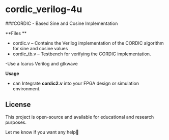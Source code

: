 # cordic_verilog-4u

###CORDIC - Based Sine and Cosine  Implementation 

**Files **
- cordic.v –  Contains the Verilog implementation of the CORDIC algorithm for sine and cosine values 
- cordic_tb.v – Testbench for verifying the CORDIC implementation.  

-Use a Icarus Verilog and gtkwave

**Usage**  
- can Integrate **cordic2.v** into your FPGA design or simulation environment.  


## License  
This project is open-source and available for educational and research purposes. 

Let me know if you want any help🚀
